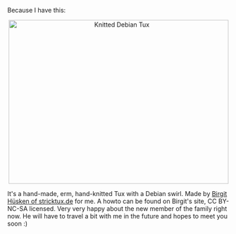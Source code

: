 <html><body><p>Because I have this:

</p><p style="text-align: center;"><img class="aligncenter" title="Knitted Debian Tux" src="/wp-content/uploads/2012/01/wpid-IMG_20120107_184331.jpg" alt="Knitted Debian Tux" width="499" height="373"></p>

It's a hand-made, erm, hand-knitted Tux with a Debian swirl. Made by <a href="http://stricktux.de/index.php?page=tux">Birgit Hüsken of stricktux.de</a> for me. A howto can be found on Birgit's site, CC BY-NC-SA licensed. Very very happy about the new member of the family right now. He will have to travel a bit with me in the future and hopes to meet you soon :)</body></html>